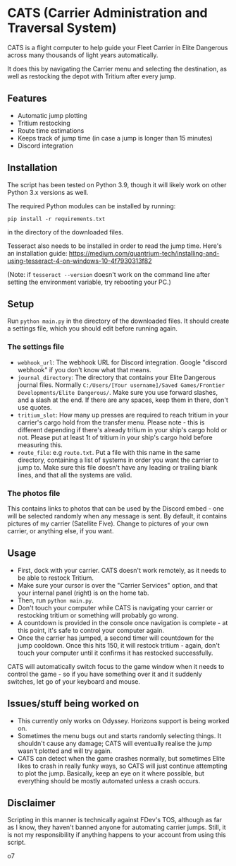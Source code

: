 # CATS (Carrier Administration and Traversal System)
CATS is a flight computer to help guide your Fleet Carrier in Elite Dangerous
across many thousands of light years automatically.

It does this by navigating the Carrier menu and selecting the destination,
as well as restocking the depot with Tritium after every jump.

## Features
- Automatic jump plotting
- Tritium restocking
- Route time estimations
- Keeps track of jump time (in case a jump is longer than 15 minutes)
- Discord integration

## Installation
The script has been tested on Python 3.9, though it will likely work on other Python 3.x versions as well.

The required Python modules can be installed by running:

``pip install -r requirements.txt``

in the directory of the downloaded files.

Tesseract also needs to be installed in order to read the jump time.
Here's an installation guide: 
https://medium.com/quantrium-tech/installing-and-using-tesseract-4-on-windows-10-4f7930313f82

(Note: if ``tesseract --version`` doesn't work on the command line after setting the environment variable, try rebooting your PC.)

## Setup
Run ``python main.py`` in the directory of the downloaded files. It should create a settings file, which you should edit before running again.

### The settings file
- ``webhook_url``: The webhook URL for Discord integration. Google "discord webhook" if you don't know what that means.
- ``journal_directory``: The directory that contains your Elite Dangerous journal files. Normally 
``C:/Users/[Your username]/Saved Games/Frontier Developments/Elite Dangerous/``.
Make sure you use forward slashes, and a slash at the end. If there are any spaces, keep them in there, don't use quotes.
- ``tritium_slot``: How many up presses are required to reach tritium in your carrier's cargo hold from the transfer menu.
Please note - this is different depending if there's already tritium in your ship's cargo hold or not. Please put at least 1t of tritium in your ship's cargo hold before measuring this.
- ``route_file``: e.g ``route.txt``. Put a file with this name in the same directory, containing a list of systems in order you want the carrier to jump to.
Make sure this file doesn't have any leading or trailing blank lines, and that all the systems are valid.

### The photos file
This contains links to photos that can be used by the Discord embed - one will be selected randomly when any message is sent.
By default, it contains pictures of my carrier (Satellite Five). Change to pictures of your own carrier, or anything else, if you want.

## Usage
- First, dock with your carrier. CATS doesn't work remotely, as it needs to be able to restock Tritium. 
- Make sure your cursor is over the "Carrier Services" option, and that your internal panel (right) is on the home tab. 
- Then, run ``python main.py``.
- Don't touch your computer while CATS is navigating your carrier or restocking tritium or something will probably go wrong.
- A countdown is provided in the console once navigation is complete - at this point, it's safe to control your computer again.
- Once the carrier has jumped, a second timer will countdown for the jump cooldown. Once this hits 150, it will restock
tritium - again, don't touch your computer until it confirms it has restocked successfully.

CATS will automatically switch focus to the game window when it needs to control the game - so if you have something over it
and it suddenly switches, let go of your keyboard and mouse.

## Issues/stuff being worked on
- This currently only works on Odyssey. Horizons support is being worked on.
- Sometimes the menu bugs out and starts randomly selecting things. It shouldn't cause any damage; CATS will 
eventually realise the jump wasn't plotted and will try again.
- CATS can detect when the game crashes normally, but sometimes Elite likes to crash in really funky ways, so CATS will just continue
attempting to plot the jump.
Basically, keep an eye on it where possible, but everything should be mostly automated unless a crash occurs.

## Disclaimer
Scripting in this manner is technically against FDev's TOS, although as far as I know, they haven't banned anyone for automating carrier jumps.
Still, it is not my responsibility if anything happens to your account from using this script.

o7